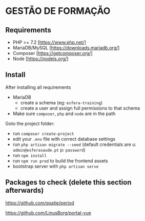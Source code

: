 # GESTÃO DE FORMAÇÃO

## Requirements

* PHP >= 7.2 [https://www.php.net/]
* MariaDB/MySQL [https://downloads.mariadb.org/]
* Composer [https://getcomposer.org/]
* Node [https://nodejs.org/]

## Install

After installing all requirements
* MariaDB
    * create a schema (eg: `esfera-training`)
    * create a user and assign full permissions to that schema
* Make sure `composer`, `php` and `node` are in the path

Goto the project folder:

* run `composer create-project`
* edit your `.env` file with correct database settings
* run `php artisan migrate --seed` (default credentials are u: `admin@esferasaude.pt` p: `password`)
* run `npm install`
* run `npm run prod` to build the frontend assets
* bootstrap server with `php artisan serve`




## Packages to check (delete this section afterwards)

https://github.com/spatie/period

https://github.com/LinusBorg/portal-vue
